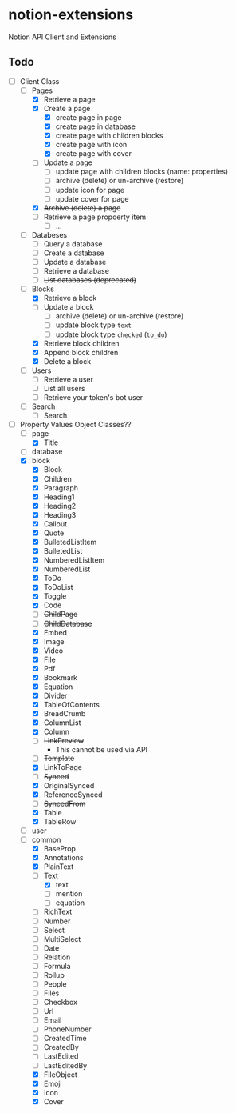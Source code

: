 # notion-extensions
Notion API Client and Extensions

## Todo

- [ ] Client Class
    - [ ] Pages
        - [x] Retrieve a page
        - [x] Create a page
            - [x] create page in page
            - [x] create page in database
            - [x] create page with children blocks
            - [x] create page with icon
            - [x] create page with cover
        - [ ] Update a page
            - [ ] update page with children blocks (name: properties)
            - [ ] archive (delete) or un-archive (restore)
            - [ ] update icon for page
            - [ ] update cover for page
        - [x] ~~Archive (delete) a page~~
        - [ ] Retrieve a page propoerty item
            - [ ] ...
    - [ ] Databeses
        - [ ] Query a database
        - [ ] Create a database
        - [ ] Update a database
        - [ ] Retrieve a database
        - [ ] ~~List databases (deprecated)~~
    - [ ] Blocks
        - [x] Retrieve a block
        - [ ] Update a block
            - [ ] archive (delete) or un-archive (restore)
            - [ ] update block type `text`
            - [ ] update block type `checked` (`to_do`)
        - [x] Retrieve block children
        - [x] Append block children
        - [x] Delete a block
    - [ ] Users
        - [ ] Retrieve a user
        - [ ] List all users
        - [ ] Retrieve your token's bot user
    - [ ] Search
        - [ ] Search

- [ ] Property Values Object Classes??
     - [ ] page
        - [x] Title
     - [ ] database
     - [x] block
        - [x] Block
        - [x] Children
        - [x] Paragraph
        - [x] Heading1
        - [x] Heading2
        - [x] Heading3
        - [x] Callout
        - [x] Quote
        - [x] BulletedListItem
        - [x] BulletedList
        - [x] NumberedListItem
        - [x] NumberedList
        - [x] ToDo
        - [x] ToDoList
        - [x] Toggle
        - [x] Code
        - [ ] ~~ChildPage~~
        - [ ] ~~ChildDatabase~~
        - [x] Embed
        - [x] Image
        - [x] Video
        - [x] File
        - [x] Pdf
        - [x] Bookmark
        - [x] Equation
        - [x] Divider
        - [x] TableOfContents
        - [x] BreadCrumb
        - [x] ColumnList
        - [x] Column
        - [ ] ~~LinkPreview~~
            - This cannot be used via API
        - [ ] ~~Template~~
        - [x] LinkToPage
        - [ ] ~~Synced~~
        - [x] OriginalSynced
        - [x] ReferenceSynced
        - [ ] ~~SyncedFrom~~
        - [x] Table
        - [x] TableRow
     - [ ] user
     - [ ] common
        - [x] BaseProp
        - [x] Annotations
        - [x] PlainText
        - [ ] Text
            - [x] text
            - [ ] mention
            - [ ] equation 
        - [ ] RichText
        - [ ] Number
        - [ ] Select
        - [ ] MultiSelect
        - [ ] Date
        - [ ] Relation
        - [ ] Formula
        - [ ] Rollup
        - [ ] People
        - [ ] Files
        - [ ] Checkbox
        - [ ] Url
        - [ ] Email
        - [ ] PhoneNumber
        - [ ] CreatedTime
        - [ ] CreatedBy
        - [ ] LastEdited
        - [ ] LastEditedBy
        - [x] FileObject
        - [x] Emoji
        - [x] Icon
        - [x] Cover